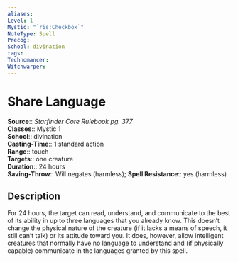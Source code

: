 ```yaml
---
aliases: 
Level: 1
Mystic: "`ris:Checkbox`"
NoteType: Spell
Precog: 
School: divination 
tags: 
Technomancer: 
Witchwarper: 
---
```


# Share Language

**Source**:: _Starfinder Core Rulebook pg. 377_  
**Classes**:: Mystic 1  
**School**:: divination  
**Casting-Time**:: 1 standard action  
**Range**:: touch  
**Targets**:: one creature  
**Duration**:: 24 hours  
**Saving-Throw**:: Will negates (harmless);
**Spell Resistance**:: yes (harmless)

## Description

For 24 hours, the target can read, understand, and communicate to the best of its ability in up to three languages that you already know. This doesn’t change the physical nature of the creature (if it lacks a means of speech, it still can’t talk) or its attitude toward you. It does, however, allow intelligent creatures that normally have no language to understand and (if physically capable) communicate in the languages granted by this spell.
